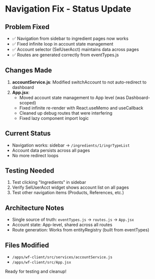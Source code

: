 # Navigation Fix - Status Update

## Problem Fixed
- ✅ Navigation from sidebar to ingredient pages now works
- ✅ Fixed infinite loop in account state management  
- ✅ Account selector (SelUserAcct) maintains data across pages
- ✅ Routes are generated correctly from eventTypes.js

## Changes Made
1. **accountService.js**: Modified switchAccount to not auto-redirect to dashboard
2. **App.jsx**: 
   - Moved account state management to App level (was Dashboard-scoped)
   - Fixed infinite re-render with React.useMemo and useCallback
   - Cleaned up debug routes that were interfering
   - Fixed lazy component import logic

## Current Status
- Navigation works: sidebar → `/ingredients/1/ingrTypeList` 
- Account data persists across all pages
- No more redirect loops

## Testing Needed
1. Test clicking "Ingredients" in sidebar
2. Verify SelUserAcct widget shows account list on all pages
3. Test other navigation items (Products, References, etc.)

## Architecture Notes
- Single source of truth: `eventTypes.js` → `routes.js` → `App.jsx`
- Account state: App-level, shared across all routes
- Route generation: Works from entityRegistry (built from eventTypes)

## Files Modified
- `/apps/wf-client/src/services/accountService.js`
- `/apps/wf-client/src/App.jsx`

Ready for testing and cleanup!